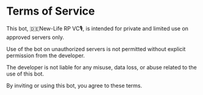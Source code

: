 # Terms of Service

This bot, 🇩🇪New-Life RP VC🎙️, is intended for private and limited use on approved servers only.

Use of the bot on unauthorized servers is not permitted without explicit permission from the developer.

The developer is not liable for any misuse, data loss, or abuse related to the use of this bot.

By inviting or using this bot, you agree to these terms.
